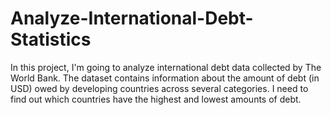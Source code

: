 # Analyze-International-Debt-Statistics
In this project, I'm going to analyze international debt data collected by The World Bank. The dataset contains information about the amount of debt (in USD) owed by developing countries across several categories. I need to find out which countries have the highest and lowest amounts of debt.
